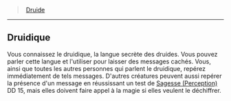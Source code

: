 ﻿---
!ClassFeatureItem
Id: druid_hd.md#druidique
ParentLink: druid_hd.md#druide
Name: Druidique
ParentName: Druide
NameLevel: 2
Attributes: {}
AttributesDictionary: >+
  {}

---
> [Druide](hd_druid.md)

---

## Druidique

Vous connaissez le druidique, la langue secrète des druides. Vous pouvez parler cette langue et l'utiliser pour laisser des messages cachés. Vous, ainsi que toutes les autres personnes qui parlent le druidique, repérez immédiatement de tels messages. D'autres créatures peuvent aussi repérer la présence d'un message en réussissant un test de [Sagesse (Perception)](hd_abilities_wisdom_perception.md) DD 15, mais elles doivent faire appel à la magie si elles veulent le déchiffrer.

